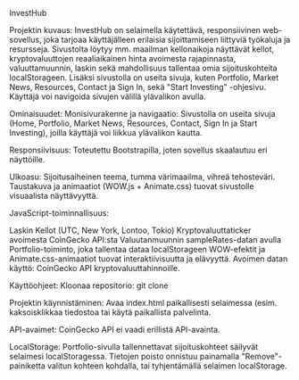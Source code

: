 InvestHub

Projektin kuvaus:
InvestHub on selaimella käytettävä, responsiivinen web-sovellus, joka tarjoaa käyttäjälleen erilaisia sijoittamiseen liittyviä työkaluja ja resursseja. Sivustolta löytyy mm. maailman kellonaikoja näyttävät kellot, kryptovaluuttojen reaaliaikainen hinta avoimesta rajapinnasta, valuuttamuunnin, laskin sekä mahdollisuus tallentaa omia sijoituskohteita localStorageen. Lisäksi sivustolla on useita sivuja, kuten Portfolio, Market News, Resources, Contact ja Sign In, sekä "Start Investing" -ohjesivu. Käyttäjä voi navigoida sivujen välillä ylävalikon avulla.

Ominaisuudet:
Monisivurakenne ja navigaatio:
Sivustolla on useita sivuja (Home, Portfolio, Market News, Resources, Contact, Sign In ja Start Investing), joilla käyttäjä voi liikkua ylävalikon kautta.

Responsiivisuus:
Toteutettu Bootstrapilla, joten sovellus skaalautuu eri näyttöille.

Ulkoasu:
Sijoitusaiheinen teema, tumma värimaailma, vihreä tehosteväri. Taustakuva ja animaatiot (WOW.js + Animate.css) tuovat sivustolle visuaalista näyttävyyttä.

JavaScript-toiminnallisuus:

Laskin
Kellot (UTC, New York, Lontoo, Tokio)
Kryptovaluuttaticker avoimesta CoinGecko API:sta
Valuutanmuunnin sampleRates-datan avulla
Portfolio-toiminto, joka tallentaa dataa localStorageen
WOW-efektit ja Animate.css-animaatiot tuovat interaktiivisuutta ja elävyyttä.
Avoimen datan käyttö:
CoinGecko API kryptovaluuttahinnoille.

Käyttöohjeet:
Kloonaa repositorio:
git clone <repositorio-osoite>

Projektin käynnistäminen:
Avaa index.html paikallisesti selaimessa (esim. kaksoisklikkaa tiedostoa tai käytä paikallista palvelinta.

API-avaimet:
CoinGecko API ei vaadi erillistä API-avainta.

LocalStorage:
Portfolio-sivulla tallennettavat sijoituskohteet säilyvät selaimesi localStoragessa. Tietojen poisto onnistuu painamalla "Remove"-painiketta valitun kohteen kohdalla, tai tyhjentämällä selaimen localStorage.